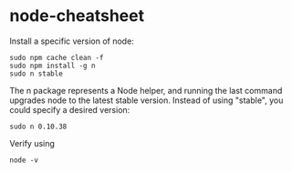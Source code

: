 # node-cheatsheet
Install a specific version of node:

	sudo npm cache clean -f
	sudo npm install -g n  
	sudo n stable
	
The n package represents a Node helper, and running the last command upgrades node to the latest stable version.  Instead of using "stable", you could specify a desired version:

	sudo n 0.10.38
	
Verify using 

	node -v
